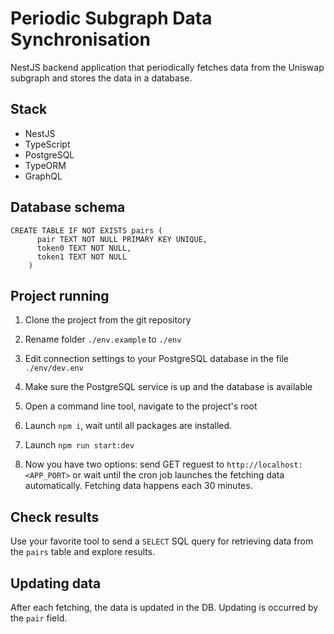 # Periodic Subgraph Data Synchronisation

NestJS backend application that periodically fetches data from the Uniswap subgraph and stores the data in a database.

## Stack

- NestJS
- TypeScript
- PostgreSQL
- TypeORM
- GraphQL

## Database schema

```
CREATE TABLE IF NOT EXISTS pairs (
      pair TEXT NOT NULL PRIMARY KEY UNIQUE,
      token0 TEXT NOT NULL,
      token1 TEXT NOT NULL
    )
```

## Project running

1. Clone the project from the git repository

2. Rename folder `./env.example` to `./env`

3. Edit connection settings to your PostgreSQL database in the file `./env/dev.env`

4. Make sure the PostgreSQL service is up and the database is available

5. Open a command line tool, navigate to the project's root

6. Launch `npm i`, wait until all packages are installed.

7. Launch `npm run start:dev`

8. Now you have two options: send GET reguest to `http://localhost:<APP_PORT>` or wait until the cron job launches the fetching data automatically. Fetching data happens each 30 minutes.

## Check results

Use your favorite tool to send a `SELECT` SQL query for retrieving data from the `pairs` table and explore results.

## Updating data

After each fetching, the data is updated in the DB. Updating is occurred by the `pair` field.
